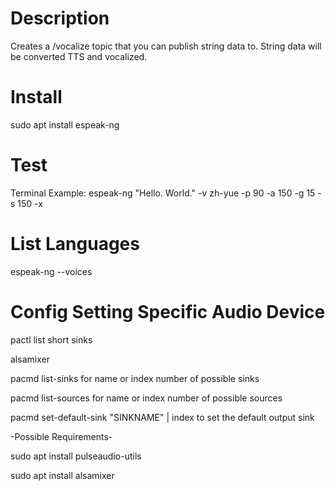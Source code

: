 # Description

Creates a /vocalize topic that you can publish string data to. String data will be converted TTS and vocalized.

# Install

sudo apt install espeak-ng

# Test
Terminal Example: espeak-ng "Hello. World." -v zh-yue -p 90 -a 150 -g 15 -s 150 -x

# List Languages

espeak-ng --voices

# Config Setting Specific Audio Device

pactl list short sinks

alsamixer

pacmd list-sinks for name or index number of possible sinks

pacmd list-sources for name or index number of possible sources

pacmd set-default-sink "SINKNAME" | index to set the default output sink

-Possible Requirements-

sudo apt install pulseaudio-utils

sudo apt install alsamixer
